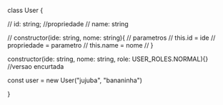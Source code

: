 class User {

   // id: string; //propriedade
   // name: string

   // constructor(ide: string, nome: string){ // parametros
   //    this.id = ide // propriedade = parametro
   //    this.name = nome
   // }
   
   constructor(ide: string, nome: string, role: USER_ROLES.NORMAL){} //versao encurtada

   const user = new User("jujuba", "bananinha")

   

}